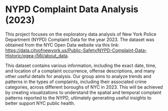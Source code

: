 
# NYPD Complaint Data Analysis (2023)

This project focuses on the exploratory data analysis of New York Police Department (NYPD) 
Complaint Data for the year 2023. The dataset was obtained from the NYC Open Data website via 
this link: https://data.cityofnewyork.us/Public-Safety/NYPD-Complaint-Data-Historic/qgea-i56i/about_data.

This dataset contains various information, including the exact date, time, and location of a 
complaint occurrence, offense descriptions, and many other useful details for analysis. Our 
group aims to analyze trends and patterns in the types of complaints, including their associated 
crime categories, across different boroughs of NYC in 2023. This will be achieved by creating 
visualizations to understand the spatial and temporal complaint patterns reported to the NYPD, 
ultimately generating useful insights to better support NYC public health.